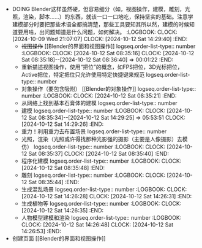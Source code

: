 - DOING Blender这样虽然硬，但容易细分（如，视图操作，建模，雕刻，光照，渲染，脚本……）的东西，就该一口一口地吃，保持坚实的基础。注意学建模部分时要把那些术语全都搞清楚，那些工具要知其所以然，建模的时候知道要用啥，出问题知道是什么问题，如何解决。
  :LOGBOOK:
  CLOCK: [2024-10-09 Wed 21:07:07]
  CLOCK: [2024-10-12 Sat 14:29:40]
  :END:
	- ~~视图操作~~ [[Blender的界面和视图操作]]
	  logseq.order-list-type:: number
	  :LOGBOOK:
	  CLOCK: [2024-10-12 Sat 08:35:16]
	  CLOCK: [2024-10-12 Sat 08:35:18]--[2024-10-12 Sat 08:36:40] =>  00:01:22
	  :END:
	- 重新描述视图操作，使用“把位”的概念，如FPS把位，3D光标把位，Active把位，特定把位只允许使用特定快捷键来规范
	  logseq.order-list-type:: number
	- 对象操作（要包含吸附） [[Blender的对象操作]]
	  logseq.order-list-type:: number
	  :LOGBOOK:
	  CLOCK: [2024-10-12 Sat 08:35:21]
	  :END:
	- 从网络上找到基本石膏体的建模
	  logseq.order-list-type:: number
	- 建模
	  logseq.order-list-type:: number
	  :LOGBOOK:
	  CLOCK: [2024-10-12 Sat 08:35:34]--[2024-10-12 Sat 14:29:25] =>  05:53:51
	  CLOCK: [2024-10-12 Sat 14:29:26]
	  :END:
	- 重力！利用重力去布置场景
	  logseq.order-list-type:: number
	- 光照，渲染（光照或许得找那种光影强的摄影（主要是人像摄影）去模仿）
	  logseq.order-list-type:: number
	  :LOGBOOK:
	  CLOCK: [2024-10-12 Sat 08:35:37]
	  CLOCK: [2024-10-12 Sat 08:35:40]
	  :END:
	- 程序化建模
	  logseq.order-list-type:: number
	  :LOGBOOK:
	  CLOCK: [2024-10-12 Sat 08:35:48]
	  :END:
	- 雕刻
	  logseq.order-list-type:: number
	  :LOGBOOK:
	  CLOCK: [2024-10-12 Sat 08:35:44]
	  :END:
	- 生成混乱场景
	  logseq.order-list-type:: number
	  :LOGBOOK:
	  CLOCK: [2024-10-12 Sat 14:26:28]
	  CLOCK: [2024-10-12 Sat 14:26:31]
	  :END:
	- 生成植物等
	  logseq.order-list-type:: number
	  :LOGBOOK:
	  CLOCK: [2024-10-12 Sat 14:26:35]
	  :END:
	- 人物模型建模和渲染
	  logseq.order-list-type:: number
	  :LOGBOOK:
	  CLOCK: [2024-10-12 Sat 14:26:48]
	  CLOCK: [2024-10-12 Sat 14:26:53]
	  :END:
- 创建页面 [[Blender的界面和视图操作]]